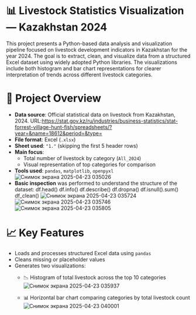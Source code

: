 # 📊 Livestock Statistics Visualization — Kazakhstan 2024

This project presents a Python-based data analysis and visualization pipeline focused on livestock development indicators in Kazakhstan for the year 2024. The goal is to extract, clean, and visualize data from a structured Excel dataset using widely adopted Python libraries. The visualizations include both histogram and bar chart representations for clearer interpretation of trends across different livestock categories.


# 📁 Project Overview

- **Data source**: Official statistical data on livestock from Kazakhstan, 2024. URL:https://stat.gov.kz/ru/industries/business-statistics/stat-forrest-village-hunt-fish/spreadsheets/?year=&name=18612&period=&type= 
- **File format**: Excel (`.xlsx`)
- **Sheet used**: `"1."` (skipping the first 5 header rows)
- **Main focus**:
  - Total number of livestock by category (`All_2024`)
  - Visual representation of top categories for comparison
- **Tools used**: `pandas`, `matplotlib`, `openpyxl`
![Снимок экрана 2025-04-23 035026](https://github.com/user-attachments/assets/56735d72-f3f9-457e-96ce-6272783e698d)
- **Basic inspection** was performed to understand the structure of the dataset:
df.head()
df.info()
df.describe()
df.dropna()
df.isnull().sum()
df_clean() 
![Снимок экрана 2025-04-23 035724](https://github.com/user-attachments/assets/d8f69743-f2b9-4ab5-8768-2775e6b578c0)
![Снимок экрана 2025-04-23 035746](https://github.com/user-attachments/assets/cf5bfdc7-07fb-4968-8032-4f9bd2d8bde7)
![Снимок экрана 2025-04-23 035805](https://github.com/user-attachments/assets/caaf4cff-a34d-4201-8e58-78050812db71)

# 📈 Key Features
- Loads and processes structured Excel data using `pandas`
- Cleans missing or placeholder values
- Generates two visualizations:
  - 📉 Histogram of total livestock across the top 10 categories
    ![Снимок экрана 2025-04-23 035937](https://github.com/user-attachments/assets/5868563c-6c73-4c46-a3f5-bd358803efe4)

  - 📊 Horizontal bar chart comparing categories by total livestock count
    ![Снимок экрана 2025-04-23 040001](https://github.com/user-attachments/assets/e161bee6-5170-43cc-a217-961800136c3f)

